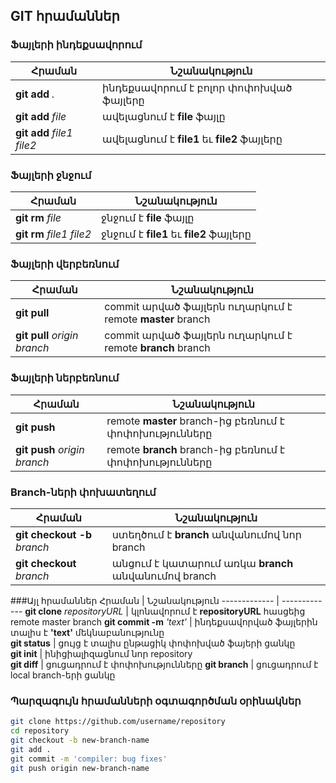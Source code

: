 ## GIT հրամաններ

### Ֆայլերի ինդեքսավորում
Հրաման  | Նշանակություն
------------- | -------------
**git add** *.*  | ինդեքսավորում է բոլոր փոփոխված ֆայլերը  
**git add** *file*  | ավելացնում է **file** ֆայլը  
**git add** *file1* *file2*  | ավելացնում է **file1** եւ **file2** ֆայլերը  

### Ֆայլերի ջնջում
Հրաման  | Նշանակություն
------------- | -------------
**git rm** *file*  | ջնջում է **file** ֆայլը  
**git rm** *file1* *file2*  | ջնջում է **file1** եւ **file2** ֆայլերը

### Ֆայլերի վերբեռնում
Հրաման  | Նշանակություն
------------- | -------------
**git pull**  | commit արված ֆայլերն ուղարկում է remote **master** branch
**git pull** *origin* *branch*  | commit արված ֆայլերն ուղարկում է remote **branch** branch

### Ֆայլերի ներբեռնում
Հրաման  | Նշանակություն
------------- | -------------
**git push**  | remote **master** branch-ից բեռնում է փոփոխությունները  
**git push** *origin* *branch*  | remote **branch** branch-ից բեռնում է փոփոխությունները  

### Branch-ների փոխատեղում
Հրաման  | Նշանակություն
------------- | -------------
**git checkout -b** *branch*  | ստեղծում է **branch** անվանումով նոր branch  
**git checkout** *branch*  | անցում է կատարում առկա **branch** անվանումով branch  

###Այլ հրամաններ
Հրաման  | Նշանակություն
------------- | -------------
**git clone** *repositoryURL*  | կլոնավորում է **repositoryURL** հասցեից remote master branch
**git commit -m** *'text'*  | ինդեքսավորված ֆայլերին տալիս է **'text'** մեկնաբանությունը  
**git status**  | ցույց է տալիս ընթացիկ փոփոխված ֆայերի ցանկը  
**git init**  | ինիցիալիզացնում նոր repository  
**git diff**  | ցուցադրում է փոփոխությունները 
**git branch**  | ցուցադրում է local branch-երի ցանկը

### Պարզագույն հրամանների օգտագործման օրինակներ
```bash
git clone https://github.com/username/repository  
cd repository  
git checkout -b new-branch-name  
git add .
git commit -m 'compiler: bug fixes'  
git push origin new-branch-name  
```

